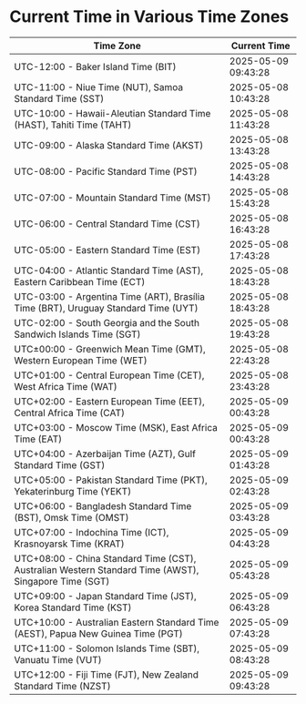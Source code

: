 # Current Time in Various Time Zones

| Time Zone | Current Time |
|-----------|--------------|
| UTC-12:00 - Baker Island Time (BIT) | 2025-05-09 09:43:28 |
| UTC-11:00 - Niue Time (NUT), Samoa Standard Time (SST) | 2025-05-08 10:43:28 |
| UTC-10:00 - Hawaii-Aleutian Standard Time (HAST), Tahiti Time (TAHT) | 2025-05-08 11:43:28 |
| UTC-09:00 - Alaska Standard Time (AKST) | 2025-05-08 13:43:28 |
| UTC-08:00 - Pacific Standard Time (PST) | 2025-05-08 14:43:28 |
| UTC-07:00 - Mountain Standard Time (MST) | 2025-05-08 15:43:28 |
| UTC-06:00 - Central Standard Time (CST) | 2025-05-08 16:43:28 |
| UTC-05:00 - Eastern Standard Time (EST) | 2025-05-08 17:43:28 |
| UTC-04:00 - Atlantic Standard Time (AST), Eastern Caribbean Time (ECT) | 2025-05-08 18:43:28 |
| UTC-03:00 - Argentina Time (ART), Brasília Time (BRT), Uruguay Standard Time (UYT) | 2025-05-08 18:43:28 |
| UTC-02:00 - South Georgia and the South Sandwich Islands Time (SGT) | 2025-05-08 19:43:28 |
| UTC±00:00 - Greenwich Mean Time (GMT), Western European Time (WET) | 2025-05-08 22:43:28 |
| UTC+01:00 - Central European Time (CET), West Africa Time (WAT) | 2025-05-08 23:43:28 |
| UTC+02:00 - Eastern European Time (EET), Central Africa Time (CAT) | 2025-05-09 00:43:28 |
| UTC+03:00 - Moscow Time (MSK), East Africa Time (EAT) | 2025-05-09 00:43:28 |
| UTC+04:00 - Azerbaijan Time (AZT), Gulf Standard Time (GST) | 2025-05-09 01:43:28 |
| UTC+05:00 - Pakistan Standard Time (PKT), Yekaterinburg Time (YEKT) | 2025-05-09 02:43:28 |
| UTC+06:00 - Bangladesh Standard Time (BST), Omsk Time (OMST) | 2025-05-09 03:43:28 |
| UTC+07:00 - Indochina Time (ICT), Krasnoyarsk Time (KRAT) | 2025-05-09 04:43:28 |
| UTC+08:00 - China Standard Time (CST), Australian Western Standard Time (AWST), Singapore Time (SGT) | 2025-05-09 05:43:28 |
| UTC+09:00 - Japan Standard Time (JST), Korea Standard Time (KST) | 2025-05-09 06:43:28 |
| UTC+10:00 - Australian Eastern Standard Time (AEST), Papua New Guinea Time (PGT) | 2025-05-09 07:43:28 |
| UTC+11:00 - Solomon Islands Time (SBT), Vanuatu Time (VUT) | 2025-05-09 08:43:28 |
| UTC+12:00 - Fiji Time (FJT), New Zealand Standard Time (NZST) | 2025-05-09 09:43:28 |
